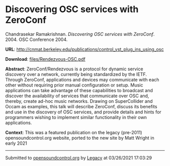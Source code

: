 # Discovering OSC services with ZeroConf

Chandrasekar Ramakrishnan. *Discovering OSC services with ZeroConf*. 2004.  OSC Conference 2004. 

**URL**: <http://cnmat.berkeley.edu/publications/control_vst_plug_ins_using_osc>

**Download**: [files/Rendezvous-OSC.pdf](../files/Rendezvous-OSC.pdf)

**Abstract**: ZeroConf/Rendezvous is a protocol for dynamic service discovery over a network, currently being standardized by the IETF. Through ZeroConf, applications and devices may communicate with each other without requiring prior manual configuration or setup. Music applications can take advantage of these capabilities to broadcast and discover the availability of services that communicate over OSC and, thereby, create ad-hoc music networks. Drawing on SuperCollider and Occam as examples, this talk will describe ZeroConf, discuss its benefits and use in the discovery of OSC services, and provide details and hints for programmers wishing to implement similar functionality in their own applications.

**Context**: This was a featured publication on the legacy (pre-2011) opensoundcontrol.org website, ported to the new site by Matt Wright in early 2021

---
Submitted to [opensoundcontrol.org](https://opensoundcontrol.org) by [Legacy](https://web.archive.org) at 03/26/2021 17:03:29
